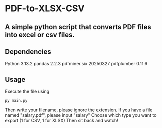 # PDF-to-XLSX-CSV
## A simple python script that converts PDF files into excel or csv files.

## Dependencies
Python 3.13.2
pandas                  2.2.3
pdfminer.six            20250327
pdfplumber              0.11.6

## Usage
Execute the file using
```
py main.py
```
Then write your filename, please ignore the extension. If you have a file named "salary.pdf", please input "salary"
Choose which type you want to export (1 for CSV, 1 for XLSX)
Then sit back and watch!

